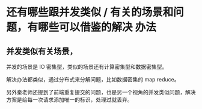 # 还有哪些跟并发类似 / 有关的场景和问题，有哪些可以借鉴的解决 办法

## 并发类似有关场景，

并发的场景是 IO 密集型，类似的场景还有计算密集型和数据密集型。

解决办法都类似，通过分布式来分解问题，比如数据密集的 map reduce。

另外秦老师还提到了前端重复提交的问题，也是另一个视角的并发类似问题，解决方案是给每一次请求添加唯一的标识，处理过就丢弃。